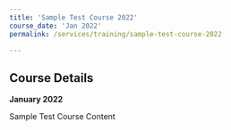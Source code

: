 ```yaml
---
title: 'Sample Test Course 2022'
course_date: 'Jan 2022'
permalink: /services/training/sample-test-course-2022

---
```



## Course Details
**January 2022**

Sample Test Course Content
